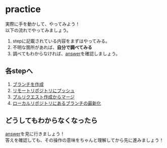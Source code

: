 # practice

実際に手を動かして、やってみよう！  
以下の流れでやってみましょう。
1. stepに記載されている内容をまずはやってみる。
2. 不明な箇所があれば、**自分で調べてみる**
3. 調べてもわからなければ、[answer](../answer)を確認しましょう。

## 各stepへ

1. [ブランチを作成](./step01/index.md)
2. [リモートリポジトリにプッシュ](./step02/index.md)
3. [プルリクエスト作成からマージ](./step03/index.md)
4. [ローカルリポジトリにあるブランチの最新化](./step04/index.md)

## どうしてもわからなくなったら

[answer](/public/docs/training/answer)を見に行きましょう！  
答えを確認しても、その操作の意味をちゃんと理解してから先に進みましょう！
